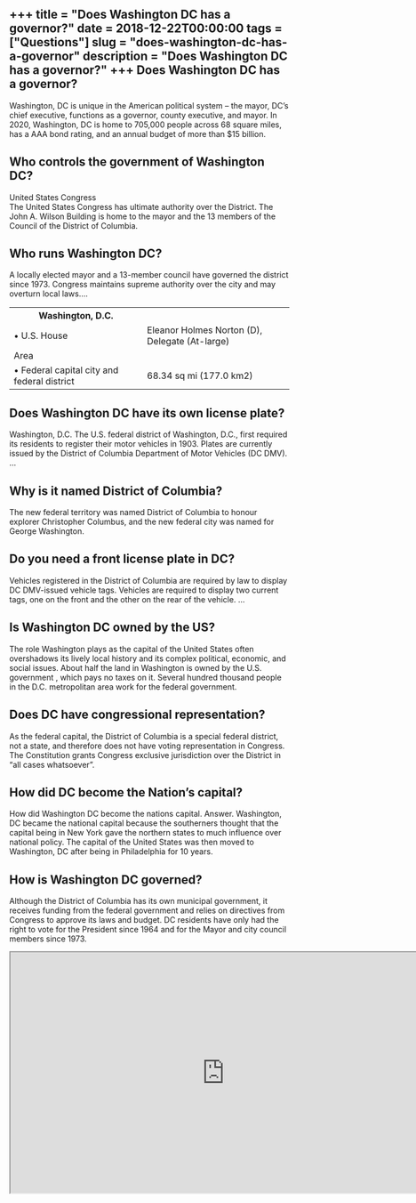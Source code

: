 +++
title = "Does Washington DC has a governor?"
date = 2018-12-22T00:00:00
tags = ["Questions"]
slug = "does-washington-dc-has-a-governor"
description = "Does Washington DC has a governor?"
+++
Does Washington DC has a governor?
----------------------------------

Washington, DC is unique in the American political system – the mayor, DC’s chief executive, functions as a governor, county executive, and mayor. In 2020, Washington, DC is home to 705,000 people across 68 square miles, has a AAA bond rating, and an annual budget of more than $15 billion.

Who controls the government of Washington DC?
---------------------------------------------

United States Congress  
The United States Congress has ultimate authority over the District. The John A. Wilson Building is home to the mayor and the 13 members of the Council of the District of Columbia.

Who runs Washington DC?
-----------------------

A locally elected mayor and a 13-member council have governed the district since 1973. Congress maintains supreme authority over the city and may overturn local laws….

<table><tr><th>Washington, D.C.</th></tr><tr><td>• U.S. House</td><td>Eleanor Holmes Norton (D), Delegate (At-large)</td></tr><tr><td>Area</td></tr><tr><td>• Federal capital city and federal district</td><td>68.34 sq mi (177.0 km2)</td></tr></table>

Does Washington DC have its own license plate?
----------------------------------------------

Washington, D.C. The U.S. federal district of Washington, D.C., first required its residents to register their motor vehicles in 1903. Plates are currently issued by the District of Columbia Department of Motor Vehicles (DC DMV). …

Why is it named District of Columbia?
-------------------------------------

The new federal territory was named District of Columbia to honour explorer Christopher Columbus, and the new federal city was named for George Washington.

Do you need a front license plate in DC?
----------------------------------------

Vehicles registered in the District of Columbia are required by law to display DC DMV-issued vehicle tags. Vehicles are required to display two current tags, one on the front and the other on the rear of the vehicle. …

Is Washington DC owned by the US?
---------------------------------

The role Washington plays as the capital of the United States often overshadows its lively local history and its complex political, economic, and social issues. About half the land in Washington is owned by the U.S. government , which pays no taxes on it. Several hundred thousand people in the D.C. metropolitan area work for the federal government.

Does DC have congressional representation?
------------------------------------------

As the federal capital, the District of Columbia is a special federal district, not a state, and therefore does not have voting representation in Congress. The Constitution grants Congress exclusive jurisdiction over the District in “all cases whatsoever”.

How did DC become the Nation’s capital?
---------------------------------------

How did Washington DC become the nations capital. Answer. Washington, DC became the national capital because the southerners thought that the capital being in New York gave the northern states to much influence over national policy. The capital of the United States was then moved to Washington, DC after being in Philadelphia for 10 years.

How is Washington DC governed?
------------------------------

Although the District of Columbia has its own municipal government, it receives funding from the federal government and relies on directives from Congress to approve its laws and budget. DC residents have only had the right to vote for the President since 1964 and for the Mayor and city council members since 1973.

<iframe allow="accelerometer; autoplay; clipboard-write; encrypted-media; gyroscope; picture-in-picture" allowfullscreen="" class="__youtube_prefs__  epyt-is-override  no-lazyload" data-no-lazy="1" data-origheight="433" data-origwidth="770" data-skipgform_ajax_framebjll="" height="433" id="_ytid_23677" loading="lazy" src="https://www.youtube.com/embed/954B3C4Yaog?enablejsapi=1&autoplay=0&cc_load_policy=0&cc_lang_pref=&iv_load_policy=1&loop=0&modestbranding=0&rel=1&fs=1&playsinline=0&autohide=2&theme=dark&color=red&controls=1&" title="YouTube player" width="770"></iframe>